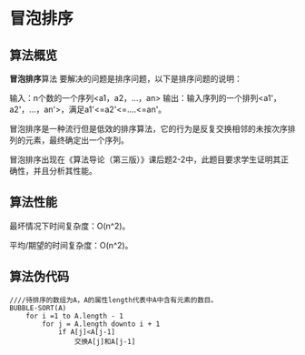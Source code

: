 冒泡排序
=====

算法概览
---------

**冒泡排序**算法 要解决的问题是排序问题，以下是排序问题的说明：

输入：n个数的一个序列<a1，a2，...，an>
输出：输入序列的一个排列<a1'，a2'，...，an'>，满足a1'<=a2'<=....<=an'。

冒泡排序是一种流行但是低效的排序算法，它的行为是反复交换相邻的未按次序排列的元素，最终确定出一个序列。

冒泡排序出现在《算法导论（第三版）》课后题2-2中，此题目要求学生证明其正确性，并且分析其性能。

算法性能
---------

最坏情况下时间复杂度：O(n^2)。

平均/期望的时间复杂度：O(n^2)。

算法伪代码
-----------

```
////待排序的数组为A，A的属性length代表中A中含有元素的数目。
BUBBLE-SORT(A)
	for i =1 to A.length - 1
		for j = A.length downto i + 1
			if A[j]<A[j-1]
				交换A[j]和A[j-1]
```